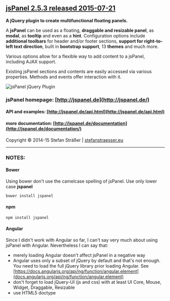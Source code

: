 ## [jsPanel 2.5.3 released 2015-07-21](#)

**A jQuery plugin to create multifunctional floating panels.**

A **jsPanel** can be used as a floating, **draggable and resizable panel**, as **modal**, as **tooltip** and even as a **hint**.
Configuration options include **additional toolbars** for header and/or footer sections, **support for right-to-left text direction**,
built in **bootstrap support**, 13 **themes** and much more.

Various options allow for a flexible way to add content to a jsPanel, including AJAX support.

Existing jsPanel sections and contents are easily accessed via various properties. Methods and events offer interaction with it.

![jsPanel jQuery Plugin](https://github.com/Flyer53/jsPanel/raw/master/jsPanel-comp.png)

### jsPanel homepage: [http://jspanel.de](http://jspanel.de/)

#### API and examples: [http://jspanel.de/api.html](http://jspanel.de/api.html)

#### more documentation: [http://jspanel.de/documentation](http://jspanel.de/documentation/)

Copyright &copy; 2014-15 Stefan Sträßer | [stefanstraesser.eu](http://stefanstraesser.eu)

---

### NOTES:

#### Bower
Using bower don't use the camelcase spelling of jsPanel. Use only lower case **jspanel**

`bower install jspanel`

#### npm

`npm install jspanel`

#### Angular
Since I didn't work with Angular so far, I can't say very much about using jsPanel with Angular. Nevertheless I can say that:

+ merely loading Angular doesn't affect jsPanel in a negative way
+ Angular uses only a subset of jQuery by default and that's not enough. You need to load the full jQuery library prior loading Angular. See [https://docs.angularjs.org/api/ng/function/angular.element](docs.angularjs.org/api/ng/function/angular.element)
+ don't forget to load jQuery-UI (js and css) with at least UI Core, Mouse, Widget, Draggable, Resizable
+ use HTML5 doctype